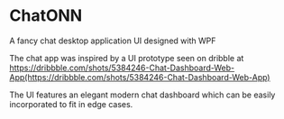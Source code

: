 # ChatONN
A fancy chat desktop application UI designed with WPF

The chat app was inspired by a UI prototype seen on dribble at https://dribbble.com/shots/5384246-Chat-Dashboard-Web-App(https://dribbble.com/shots/5384246-Chat-Dashboard-Web-App)

The UI features an elegant modern chat dashboard which can be easily incorporated to fit in edge cases.
